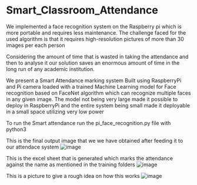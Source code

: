 # Smart_Classroom_Attendance

We implemented a face recognition system on the Raspberry pi which is more portable and requires less maintenance. 
The challenge faced for the used algorithm is that it requires high-resolution pictures of more than 30 images per each person 

Considering the amount of time that is wasted in taking the attendance and then to analyse it our solution saves an enormous amount of time in the long run of 
any academic institution. 

We present a Smart Attendance marking system Built using RaspberryPi and Pi camera loaded with a trained Machine Learning model for Face recognition based on FaceNet algorithm 
which can recognize multiple faces in any given image.
The model not being very large made it possible to deploy in RaspberryPi and the entire system being small made it deployable in a small space utilizing very low power


To run the Smart attendance run the pi_face_recognition.py file with python3


This is the final output image that we we have obtained after feeding it to our attendace system
![image](https://user-images.githubusercontent.com/89343614/148693483-11316dc7-226f-4d7c-93b0-82d9bf6a6ae9.png)

This is the excel sheet that is generated which marks the attendance against the name as mentioned in the training folders
![image](https://user-images.githubusercontent.com/89343614/148693527-e276f7d6-e14d-45ab-b51b-56a3807b96cd.png)


This is a picture to give a rough idea on how this works
![image](https://user-images.githubusercontent.com/89343614/148693656-f0ad71bd-79e0-4dfe-8de1-392dd3a0eae9.png)


